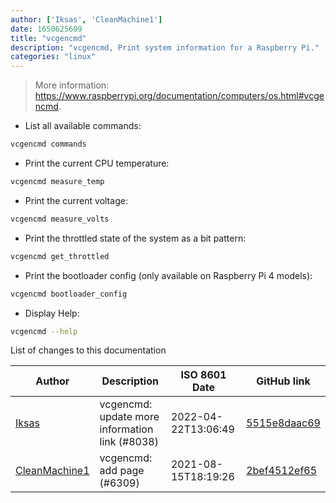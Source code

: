 ```yaml
---
author: ['Iksas', 'CleanMachine1']
date: 1650625609
title: "vcgencmd"
description: "vcgencmd, Print system information for a Raspberry Pi."
categories: "linux"
---
```

> More information: <https://www.raspberrypi.org/documentation/computers/os.html#vcgencmd>.

- List all available commands:

```bash
vcgencmd commands
```

- Print the current CPU temperature:

```bash
vcgencmd measure_temp
```

- Print the current voltage:

```bash
vcgencmd measure_volts
```

- Print the throttled state of the system as a bit pattern:

```bash
vcgencmd get_throttled
```

- Print the bootloader config (only available on Raspberry Pi 4 models):

```bash
vcgencmd bootloader_config
```

- Display Help:

```bash
vcgencmd --help
```
List of changes to this documentation


Author | Description | ISO 8601 Date | GitHub link
------|-----|-----|-----
[Iksas](mailto:Iksas@users.noreply.github.com) | vcgencmd: update more information link (#8038) | 2022-04-22T13:06:49 | [5515e8daac69](https://github.com/tldr-pages/tldr/commit/5515e8daac69236a013e1e9111ed5f4ceef5ee22)
[CleanMachine1](mailto:78213164+CleanMachine1@users.noreply.github.com) | vcgencmd: add page (#6309) | 2021-08-15T18:19:26 | [2bef4512ef65](https://github.com/tldr-pages/tldr/commit/2bef4512ef659ecc52c9c679848c0d71bdb7eceb)

